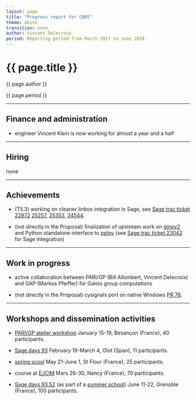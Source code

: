 ```yaml
---
layout: page
title: "Progress report for CNRS"
theme: white
transition: none
author: Vincent Delecroix
period: Reporting period from March 2017 to June 2018
---
```


# {{ page.title }}

{{ page.author }}

{{ page.period }}

---
## Finance and administration

* engineer Vincent Klein is now working for almost a year
  and a half

---
## Hiring

none

---
## Achievements

* (T5.3) working on cleaner linbox integration in Sage, see
  [Sage trac ticket 22872](https://trac.sagemath.org/ticket/22872)
  [25257](https://trac.sagemath.org/ticket/25257),
  [25353](https://trac.sagemath.org/ticket/25353),
  [24544](https://trac.sagemath.org/ticket/24544).

* (not directly in the Proposal) finalization of upstream work on
   [gmpy2](https://github.com/aleaxit/gmpy) and Python standalone
   interface to [pplpy](https://gitlab.com/videlec/pplpy) (see
  [Sage trac ticket 23042](https://trac.sagemath.org/ticket/23024) for Sage
  integration)

---
## Work in progress 

* active collaboration between PARI/GP (Bill Allombert, Vincent Delecroix) and
  GAP (Markus Pfeiffer) for Galois group computations

* (not directly in the Proposal) cysignals port on native Windows
  [PR 76](https://github.com/sagemath/cysignals/pull/76).

---
## Workshops and dissemination activities

* [PARI/GP atelier workshop](https://pari.math.u-bordeaux.fr/Events/PARI2018/)
  January 15-19, Besançon (France), 40 participants.

* [Sage days 93](https://wiki.sagemath.org/days93)
  February 19-March 4, Olot (Span), 11 participants.

* [spring scool](https://mathexp2018.sciencesconf.org/)
  May 21-June 1, St Flour (France), 25 participants.

* course at [EJCIM](https://ejcim2018.sciencesconf.org/)
  Mars 26-30, Nancy (France), 70 participants.

* [Sage days 93.52](https://wiki.sagemath.org/days93.52)
  (as part of a [summer school](https://if-summer2018.sciencesconf.org/))
  June 11-22, Grenoble (France), 100 participants.
